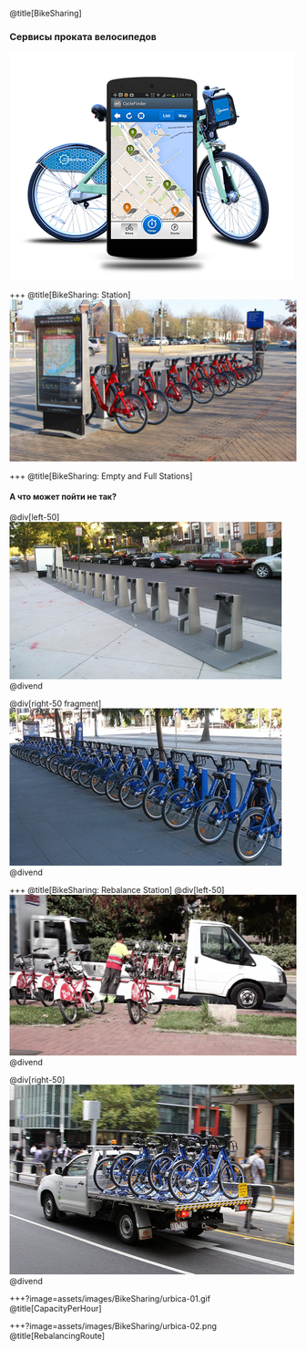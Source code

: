 @title[BikeSharing]
### Сервисы проката велосипедов

![BikeSharing Mobile App](assets/images/BikeSharing/bikesharing-01.png)

+++
@title[BikeSharing: Station]
![BikeSharing Station](assets/images/BikeSharing/bikesharing-02.jpg)

+++
@title[BikeSharing: Empty and Full Stations]
#### А что может пойти не так?
@div[left-50]
![BikeSharing Full Station](assets/images/BikeSharing/bikesharing-empty.png)
@divend

@div[right-50 fragment]
![BikeSharing Empty Station](assets/images/BikeSharing/bikesharing-full.png)
@divend

+++
@title[BikeSharing: Rebalance Station]
@div[left-50]
![BikeSharing Rebalance Station](assets/images/BikeSharing/bikesharing-05.png)
@divend

@div[right-50]
![BikeSharing Rebalance Station](assets/images/BikeSharing/bikesharing-06.jpg)
@divend


+++?image=assets/images/BikeSharing/urbica-01.gif
@title[CapacityPerHour]

+++?image=assets/images/BikeSharing/urbica-02.png
@title[RebalancingRoute]
